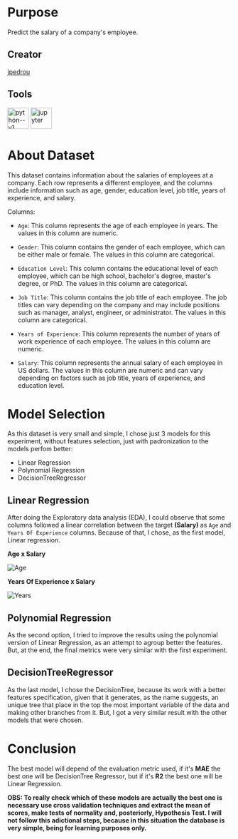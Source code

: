 # Purpose
Predict the salary of a company's employee.
## Creator
[jpedrou](https://github.com/jpedrou)
## Tools 
<img width="48" height="48" src="https://img.icons8.com/color/48/python--v1.png" alt="python--v1"/>  <img width="48" height="48" src="https://img.icons8.com/fluency/48/jupyter.png" alt="jupyter"/>
# About Dataset
This dataset contains information about the salaries of employees at a company. Each row represents a different employee, and the columns include information such as age, gender, education level, job title, years of experience, and salary.

Columns:

- `Age`: This column represents the age of each employee in years. The values in this column are numeric.

- `Gender`: This column contains the gender of each employee, which can be either male or female. The values in this column are categorical.

- `Education Level`: This column contains the educational level of each employee, which can be high school, bachelor's degree, master's degree, or PhD. The values in this column are categorical.

- `Job Title`: This column contains the job title of each employee. The job titles can vary depending on the company and may include positions such as manager, analyst, engineer, or administrator. The values in this column are categorical.

- `Years of Experience`: This column represents the number of years of work experience of each employee. The values in this column are numeric.

- `Salary`: This column represents the annual salary of each employee in US dollars. The values in this column are numeric and can vary depending on factors such as job title, years of experience, and education level.
# Model Selection
As this dataset is very small and simple, I chose just 3 models for this experiment, without features selection, just with padronization to the models perfom better:
- Linear Regression
- Polynomial Regression
- DecisionTreeRegressor
## Linear Regression
After doing the Exploratory data analysis (EDA), I could observe that some columns followed a linear correlation between the target **(Salary)** as `Age` and `Years Of Experience` columns. Because of that, I chose, as the first model, Linear regression.

**Age x Salary**

![Age](https://github.com/jpedrou/SalaryPredictionML/assets/127536464/8c89a9fd-2c6f-4df4-990d-65907c3465a2)

**Years Of Experience x Salary**

![Years](https://github.com/jpedrou/SalaryPredictionML/assets/127536464/c1fe46ca-87fc-45ab-9075-003aa512d296)

## Polynomial Regression
As the second option, I tried to improve the results using the polynomial version of Linear Regression, as an attempt to agroup better the features. But, at the end, the final metrics were very similar with the first experiment.

## DecisionTreeRegressor
As the last model, I chose the DecisionTree, because its work with a better features specification, given that it generates, as the name suggests, an unique tree that place in the top the most important variable of the data and making other branches from it. But, I got a very similar result with the other models that were chosen.

# Conclusion
The best model will depend of the  evaluation metric used, if it's **MAE** the best one will be DecisionTree Regressor, but if it's **R2** the best one will be Linear Regression.

**OBS: To really check which of these models are actually the best one is necessary use cross validation techniques and extract the mean of scores, make tests of normality and, posteriorly, Hypothesis Test. I will not follow this adictional steps, because in this situation the database is very simple, being for learning purposes only.**
